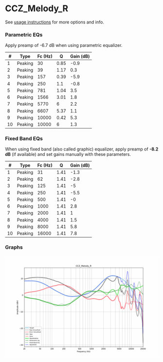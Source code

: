 # CCZ_Melody_R
See [usage instructions](https://github.com/jaakkopasanen/AutoEq#usage) for more options and info.

### Parametric EQs
Apply preamp of -6.7 dB when using parametric equalizer.

|   # | Type    |   Fc (Hz) |    Q |   Gain (dB) |
|-----|---------|-----------|------|-------------|
|   1 | Peaking |        30 | 0.85 |        -0.9 |
|   2 | Peaking |        39 | 1.17 |         0.3 |
|   3 | Peaking |       157 | 0.39 |        -5.9 |
|   4 | Peaking |       250 | 1.1  |        -0.8 |
|   5 | Peaking |       781 | 1.04 |         3.5 |
|   6 | Peaking |      1566 | 3.01 |         1.8 |
|   7 | Peaking |      5770 | 6    |         2.2 |
|   8 | Peaking |      6607 | 5.37 |         1.1 |
|   9 | Peaking |     10000 | 0.42 |         5.3 |
|  10 | Peaking |     10000 | 6    |         1.3 |

### Fixed Band EQs
When using fixed band (also called graphic) equalizer, apply preamp of **-8.2 dB** (if available) and set gains manually with these parameters.

|   # | Type    |   Fc (Hz) |    Q |   Gain (dB) |
|-----|---------|-----------|------|-------------|
|   1 | Peaking |        31 | 1.41 |        -1.3 |
|   2 | Peaking |        62 | 1.41 |        -2.8 |
|   3 | Peaking |       125 | 1.41 |        -5   |
|   4 | Peaking |       250 | 1.41 |        -5.5 |
|   5 | Peaking |       500 | 1.41 |        -0   |
|   6 | Peaking |      1000 | 1.41 |         2.8 |
|   7 | Peaking |      2000 | 1.41 |         1   |
|   8 | Peaking |      4000 | 1.41 |         1.5 |
|   9 | Peaking |      8000 | 1.41 |         5.8 |
|  10 | Peaking |     16000 | 1.41 |         7.8 |

### Graphs
![](./CCZ_Melody_R.png)
